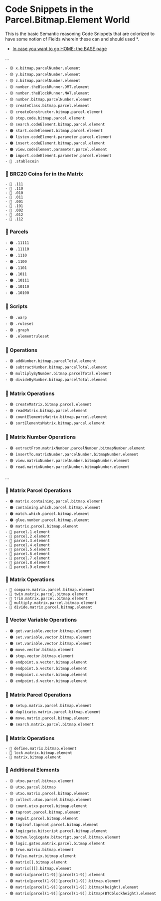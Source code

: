 # Code Snippets in the Parcel.Bitmap.Element World

This is the basic Semantic reasoning Code Snippets that are colorized to have some notion of Fields wherein these can and should used *.

- [In case you want to go HOME: the BASE page](../README.md)

...

    - 🟡 x.bitmap.parcelNumber.element
    - 🟡 y.bitmap.parcelNumber.element
    - 🟡 z.bitmap.parcelNumber.element
    - 🟡 number.theBlockRunner.DMT.element
    - 🟡 number.theBlockRunner.NAT.element
    - 🟡 number.bitmap.parcelNumber.element
    - 🟡 createClass.bitmap.parcel.element
    - 🟡 createConstructor.bitmap.parcel.element
    - 🟡 stop.code.bitmap.parcel.element
    - 🟡 search.codeElement.bitmap.parcel.element
    - 🟠 start.codeElement.bitmap.parcel.element
    - 🟠 listen.codeElement.parameter.parcel.element
    - 🟠 insert.codeElement.bitmap.parcel.element
    - 🟠 view.codeElement.parameter.parcel.element
    - 🟠 import.codeElement.parameter.parcel.element
    - 🔴 .stablecoin
   
  ### 🔴 BRC20 Coins for in the Matrix 
    - 🔴 .111
    - 🔴 .110
    - 🔴 .010
    - 🔴 .011
    - 🔴 .001
    - 🔴 .101
    - 🔴 .002
    - 🔴 .012
    - 🔴 .112

  ### 💎 Parcels
    - 🟠 .11111
    - 🟠 .11110
    - 🟠 .1110
    - 🟠 .1100
    - 🟠 .1101
    - 🟠 .1011
    - 🟠 .10111
    - 🟠 .10110
    - 🟠 .10100

  ### 💎 Scripts
    - 🟢 .warp
    - 🟢 .ruleset
    - 🟢 .graph
    - 🟢 .elementruleset

  ### 💎 Operations
    - 🟢 addNumber.bitmap.parcelTotal.element
    - 🟢 subtractNumber.bitmap.parcelTotal.element
    - 🟢 multiplyByNumber.bitmap.parcelTotal.element
    - 🟢 divideByNumber.bitmap.parcelTotal.element

  ### 💎 Matrix Operations
    - 🟢 createMatrix.bitmap.parcel.element
    - 🟢 readMatrix.bitmap.parcel.element
    - 🟢 countElementsMatrix.bitmap.parcel.element
    - 🟢 sortElementsMatrix.bitmap.parcel.element

  ### 💎 Matrix Number Operations
    - 🟢 extractFrom.matrixNumber.parcelNumber.bitmapNumber.element
    - 🟢 insertTo.matrixNumber.parcelNumber.bitmapNumber.element
    - 🟢 view.matrixNumber.parcelNumber.bitmapNumber.element
    - 🟢 read.matrixNumber.parcelNumber.bitmapNumber.element

  ...

  ### 💎 Matrix Parcel Operations
    - 🟠 matrix.containing.parcel.bitmap.element
    - 🟠 containing.which.parcel.bitmap.element
    - 🟠 match.which.parcel.bitmap.element
    - 🟠 glue.number.parcel.bitmap.element
    - 🟢 matrix.parcel.bitmap.element
    - 🔴 parcel.1.element
    - 🔴 parcel.2.element
    - 🔴 parcel.3.element
    - 🔴 parcel.4.element
    - 🔴 parcel.5.element
    - 🔴 parcel.6.element
    - 🔴 parcel.7.element
    - 🔴 parcel.8.element
    - 🔴 parcel.9.element

  ### 💎 Matrix Operations
    - 🔵 compare.matrix.parcel.bitmap.element
    - 🔵 twin.matrix.parcel.bitmap.element
    - 🔵 trim.matrix.parcel.bitmap.element
    - 🔵 multiply.matrix.parcel.bitmap.element
    - 🔵 divide.matrix.parcel.bitmap.element

  ### 💎 Vector Variable Operations
    - 🟠 get.variable.vector.bitmap.element
    - 🟠 set.variable.vector.bitmap.element
    - 🟠 set.variable.vector.bitmap.element
    - 🟠 move.vector.bitmap.element
    - 🟠 stop.vector.bitmap.element
    - 🟢 endpoint.a.vector.bitmap.element
    - 🟢 endpoint.b.vector.bitmap.element
    - 🟢 endpoint.c.vector.bitmap.element
    - 🟢 endpoint.d.vector.bitmap.element

  ### 💎 Matrix Parcel Operations
    - 🟠 setup.matrix.parcel.bitmap.element
    - 🟠 duplicate.matrix.parcel.bitmap.element
    - 🟠 move.matrix.parcel.bitmap.element
    - 🟠 search.matrix.parcel.bitmap.element

  ### 💎  Matrix Operations
    - 🔵 define.matrix.bitmap.element
    - 🔵 lock.matrix.bitmap.element
    - 🔵 matrix.bitmap.element

  ### 💎 Additional Elements
    - 🟡 utxo.parcel.bitmap.element
    - 🟡 utxo.parcel.bitmap
    - 🟡 utxo.matrix.parcel.bitmap.element
    - 🟡 collect.utxo.parcel.bitmap.element
    - 🟡 count.utxo.parcel.bitmap.element
    - 🟠 taproot.parcel.bitmap.element
    - 🟠 segwit.parcel.bitmap.element
    - 🟠 tapleaf.taproot.parcel.bitmap.element
    - 🟠 logicgate.bitscript.parcel.bitmap.element
    - 🟠 bitvm.logicgate.bitscript.parcel.bitmap.element
    - 🟢 logic.gates.matrix.parcel.bitmap.element
    - 🟢 true.matrix.bitmap.element
    - 🟢 false.matrix.bitmap.element
    - 🟢 matrix[].bitmap.element
    - 🟢 matrix[][].bitmap.element
    - 🟢 matrix[parcel(1-9)][parcel(1-9)].element
    - 🟢 matrix[parcel(1-9)][parcel(1-9)].bitmap.element
    - 🟢 matrix[parcel(1-9)][parcel(1-9)].bitmap(height).element
    - 🟢 matrix[parcel(1-9)][parcel(1-9)].bitmap(BTCblockheight).element




